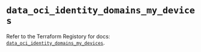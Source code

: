 # `data_oci_identity_domains_my_devices`

Refer to the Terraform Registory for docs: [`data_oci_identity_domains_my_devices`](https://registry.terraform.io/providers/oracle/oci/6.18.0/docs/data-sources/identity_domains_my_devices).
